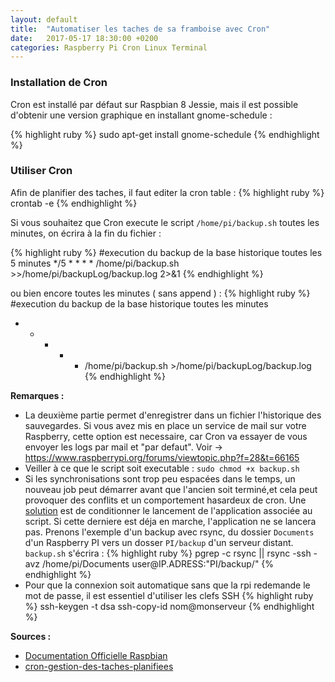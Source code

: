 ```yaml
---
layout: default
title:  "Automatiser les taches de sa framboise avec Cron"
date:   2017-05-17 18:30:00 +0200
categories: Raspberry Pi Cron Linux Terminal 
---
```


<h3>Installation de Cron</h3>

Cron est installé par défaut sur Raspbian 8 Jessie, mais il est possible d'obtenir une version graphique en installant gnome-schedule :

{% highlight ruby %}
sudo apt-get install gnome-schedule
{% endhighlight %}

<h3>Utiliser Cron</h3>
Afin de planifier des taches, il faut editer la cron table :
{% highlight ruby %}
crontab -e
{% endhighlight %}

Si vous souhaitez que Cron execute le script <code>/home/pi/backup.sh</code> toutes les  minutes, on écrira à la fin du fichier :

{% highlight ruby %}
#execution du backup de la base historique toutes les 5 minutes
*/5 * * * *  /home/pi/backup.sh >>/home/pi/backupLog/backup.log 2>&1
{% endhighlight %}

ou bien encore toutes les minutes ( sans append ) : 
{% highlight ruby %}
#execution du backup de la base historique toutes les minutes
* * * * *  /home/pi/backup.sh >/home/pi/backupLog/backup.log 
{% endhighlight %}



<strong>Remarques : </strong> 

<ul>
<li>La deuxième partie permet d'enregistrer dans un fichier l'historique des sauvegardes. 
Si vous avez mis en place un service de mail sur votre Raspberry, cette option est necessaire, car Cron va essayer de vous envoyer les logs par mail et "par defaut". 
Voir -> <a href="https://www.raspberrypi.org/forums/viewtopic.php?f=28&t=66165" target="_blanck">https://www.raspberrypi.org/forums/viewtopic.php?f=28&t=66165</a>
</li>
<li>
Veiller à ce que le script soit executable :  <code>sudo chmod +x backup.sh</code>
</li>
<li>
Si les synchronisations sont trop peu espacées dans le temps, un nouveau job peut démarrer avant que l'ancien soit terminé,et cela peut provoquer des conflits et un comportement hasardeux de cron.
Une <a href="https://serverfault.com/questions/461306/make-a-cronjob-wait-for-previous-rsync-job-to-finish" target="_blanck">solution</a> est de conditionner le lancement de l'application associée au script.
Si cette derniere est déja en marche, l'application ne se lancera pas. Prenons l'exemple d'un backup avec rsync, du dossier <code>Documents</code> d'un Raspberry PI vers un dosser <code>PI/backup</code> d'un serveur distant.
<code>backup.sh</code> s'écrira :
{% highlight ruby %}
pgrep -c rsync || rsync -ssh -avz /home/pi/Documents user@IP.ADRESS:"PI/backup/"
{% endhighlight %}



</li>
<li>
Pour que la connexion soit automatique sans que la rpi redemande le mot de passe, il est essentiel d'utiliser les clefs SSH
{% highlight ruby %}
ssh-keygen -t dsa
ssh-copy-id nom@monserveur
{% endhighlight %}
</li>

</ul>
<strong>Sources :</strong>
<ul>
    <li>
    <a href="https://www.raspberrypi.org/documentation/linux/usage/cron.md" target="_blanck">Documentation Officielle Raspbian </a>
    </li>
    <li>
     <a href="https://technique.arscenic.org/commandes-linux-de-base/article/cron-gestion-des-taches-planifiees" target="_blanck">cron-gestion-des-taches-planifiees</a>
    </li>
</ul>
